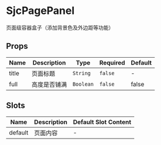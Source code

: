 # SjcPagePanel

页面级容器盒子（添加背景色及外边距等功能）

## Props

<!-- @vuese:SjcPagePanel:props:start -->
|Name|Description|Type|Required|Default|
|---|---|---|---|---|
|title|页面标题|`String`|`false`|-|
|full|高度是否铺满|`Boolean`|`false`|false|

<!-- @vuese:SjcPagePanel:props:end -->


## Slots

<!-- @vuese:SjcPagePanel:slots:start -->
|Name|Description|Default Slot Content|
|---|---|---|
|default|页面内容|-|

<!-- @vuese:SjcPagePanel:slots:end -->


